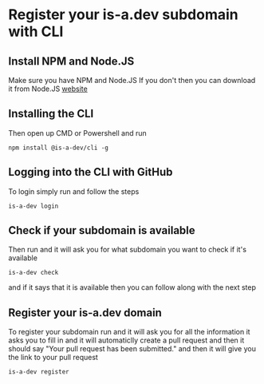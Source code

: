# Register your is-a.dev subdomain with CLI

## Install NPM and Node.JS
Make sure you have NPM and Node.JS
If you don't then you can download it from Node.JS [website](https://nodejs.org)
## Installing the CLI
Then open up CMD or Powershell and run
```
npm install @is-a-dev/cli -g
```
## Logging into the CLI with GitHub
To login simply run and follow the steps
```
is-a-dev login
```
## Check if your subdomain is available
Then run and it will ask you for what subdomain you want to check if it's available
```
is-a-dev check
```
and if it says that it is available then you can follow along with the next step
## Register your is-a.dev domain
To register your subdomain run and it will ask you for all the information it asks you to fill in and it will automaticlly create a pull request and then it should say "Your pull request has been submitted." and then it will give you the link to your pull request
```
is-a-dev register
```


